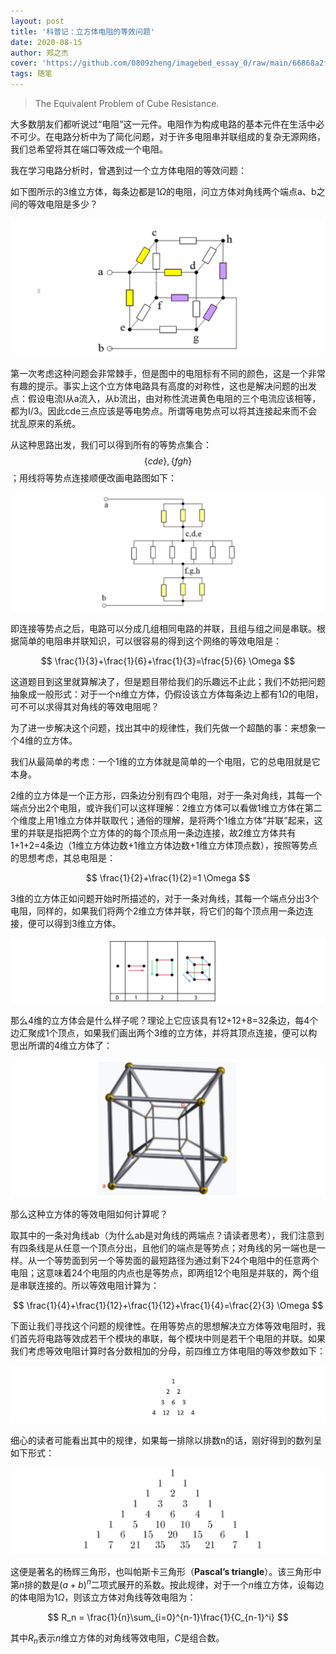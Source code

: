 ```yaml
---
layout: post
title: '科普记：立方体电阻的等效问题'
date: 2020-08-15
author: 郑之杰
cover: 'https://github.com/0809zheng/imagebed_essay_0/raw/main/66868a2fd9c307b7e9ed465b.png'
tags: 随笔
---
```


> The Equivalent Problem of Cube Resistance.

大多数朋友们都听说过“电阻”这一元件。电阻作为构成电路的基本元件在生活中必不可少。在电路分析中为了简化问题，对于许多电阻串并联组成的复杂无源网络，我们总希望将其在端口等效成一个电阻。

我在学习电路分析时，曾遇到过一个立方体电阻的等效问题：

如下图所示的3维立方体，每条边都是$1Ω$的电阻，问立方体对角线两个端点a、b之间的等效电阻是多少？

![](https://github.com/0809zheng/imagebed_essay_0/raw/main/66868a2fd9c307b7e9ed465b.png)

第一次考虑这种问题会非常棘手，但是图中的电阻标有不同的颜色，这是一个非常有趣的提示。事实上这个立方体电路具有高度的对称性，这也是解决问题的出发点：假设电流I从a流入，从b流出，由对称性流进黄色电阻的三个电流应该相等，都为I/3。因此cde三点应该是等电势点。所谓等电势点可以将其连接起来而不会扰乱原来的系统。

从这种思路出发，我们可以得到所有的等势点集合：$$\{cde\}, \{fgh\}$$；用线将等势点连接顺便改画电路图如下：

![](https://github.com/0809zheng/imagebed_essay_0/raw/main/66868a6fd9c307b7e9edc994.png)

即连接等势点之后，电路可以分成几组相同电路的并联，且组与组之间是串联。根据简单的电阻串并联知识，可以很容易的得到这个网络的等效电阻是：

$$
\frac{1}{3}+\frac{1}{6}+\frac{1}{3}=\frac{5}{6} \Omega
$$

这道题目到这里就算解决了，但是题目带给我们的乐趣远不止此；我们不妨把问题抽象成一般形式：对于一个n维立方体，仍假设该立方体每条边上都有$1Ω$的电阻，可不可以求得其对角线的等效电阻呢？

为了进一步解决这个问题，找出其中的规律性，我们先做一个超酷的事：来想象一个4维的立方体。

我们从最简单的考虑：一个1维的立方体就是简单的一个电阻，它的总电阻就是它本身。

2维的立方体是一个正方形，四条边分别有四个电阻，对于一条对角线，其每一个端点分出2个电阻，或许我们可以这样理解：2维立方体可以看做1维立方体在第二个维度上用1维立方体并联取代；通俗的理解，是将两个1维立方体“并联”起来，这里的并联是指把两个立方体的的每个顶点用一条边连接，故2维立方体共有1+1+2=4条边（1维立方体边数+1维立方体边数+1维立方体顶点数），按照等势点的思想考虑，其总电阻是：

$$
\frac{1}{2}+\frac{1}{2}=1 \Omega
$$


3维的立方体正如问题开始时所描述的，对于一条对角线，其每一个端点分出3个电阻，同样的，如果我们将两个2维立方体并联，将它们的每个顶点用一条边连接，便可以得到3维立方体。

![](https://github.com/0809zheng/imagebed_essay_0/raw/main/66868afcd9c307b7e9eeddc3.png)

那么4维的立方体会是什么样子呢？理论上它应该具有12+12+8=32条边，每4个边汇聚成1个顶点，如果我们画出两个3维的立方体，并将其顶点连接，便可以构思出所谓的4维立方体了：

![](https://github.com/0809zheng/imagebed_essay_0/raw/main/66868b11d9c307b7e9ef0798.png)

那么这种立方体的等效电阻如何计算呢？

取其中的一条对角线ab（为什么ab是对角线的两端点？请读者思考），我们注意到有四条线是从任意一个顶点分出，且他们的端点是等势点；对角线的另一端也是一样。从一个等势面到另一个等势面的最短路径为通过剩下24个电阻中的任意两个电阻；这意味着24个电阻的内点也是等势点，即两组12个电阻是并联的，两个组是串联连接的。所以等效电阻计算为：

$$
\frac{1}{4}+\frac{1}{12}+\frac{1}{12}+\frac{1}{4}=\frac{2}{3} \Omega
$$

下面让我们寻找这个问题的规律性。在用等势点的思想解决立方体等效电阻时，我们首先将电路等效成若干个模块的串联，每个模块中则是若干个电阻的并联。如果我们考虑等效电阻计算时各分数相加的分母，前四维立方体电阻的等效参数如下：

![](https://github.com/0809zheng/imagebed_essay_0/raw/main/66868b97d9c307b7e9f020f1.png)

细心的读者可能看出其中的规律，如果每一排除以排数n的话，刚好得到的数列呈如下形式：

![](https://github.com/0809zheng/imagebed_essay_0/raw/main/66868baad9c307b7e9f05401.png)

这便是著名的杨辉三角形，也叫帕斯卡三角形（**Pascal’s triangle**）。该三角形中第$n$排的数是$(a+b)^n$二项式展开的系数。按此规律，对于一个$n$维立方体，设每边的体电阻为$1Ω$，则该立方体对角线等效电阻为：

$$
R_n = \frac{1}{n}\sum_{i=0}^{n-1}\frac{1}{C_{n-1}^i}
$$

其中$R_n$表示$n$维立方体的对角线等效电阻，$C$是组合数。
